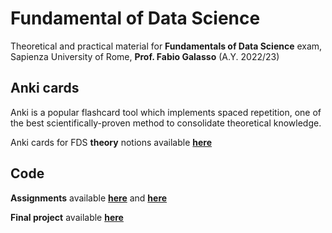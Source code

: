 # Fundamental of Data Science
Theoretical and practical material for **Fundamentals of Data Science** exam, Sapienza University of Rome, **Prof. Fabio Galasso** (A.Y. 2022/23)

## Anki cards

Anki is a popular flashcard tool which implements spaced repetition, one of the best scientifically-proven method to consolidate theoretical knowledge.

Anki cards for FDS **theory** notions available [**here**](https://drive.google.com/drive/folders/1nA6dO255Vo-vwUisC83Ik-RFGwwHWV3x)

## Code

**Assignments** available [**here**](https://github.com/Filetto-Di-Salmone/Assignment1) and [**here**](https://github.com/Filetto-Di-Salmone/Assignment2)

**Final project** available [**here**](https://github.com/Filetto-Di-Salmone/GeNNus)
